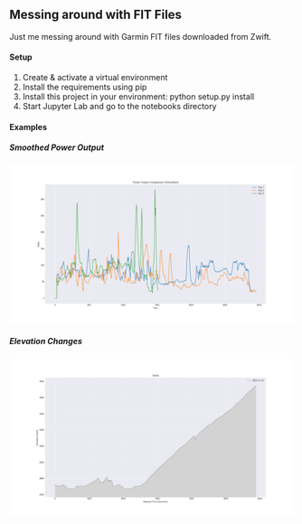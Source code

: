 ## Messing around with FIT Files
Just me messing around with Garmin FIT files downloaded from Zwift.

#### Setup
1. Create & activate a virtual environment
2. Install the requirements using pip
3. Install this project in your environment: python setup.py install
4. Start Jupyter Lab and go to the notebooks directory

#### Examples
##### Smoothed Power Output
![Image of Smoothed Power](power_smoothed.png)
##### Elevation Changes
![Image of Elevation Changes](elevation.png)